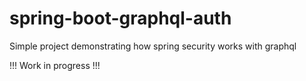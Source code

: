 # spring-boot-graphql-auth
Simple project demonstrating how spring security works with graphql

!!! Work in progress !!!
